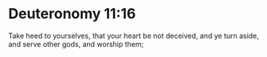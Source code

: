 # Deuteronomy 11:16

Take heed to yourselves, that your heart be not deceived, and ye turn aside, and serve other gods, and worship them;